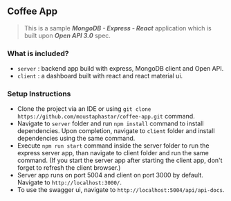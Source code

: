 ## Coffee App


> This is a sample *__MongoDB - Express - React__* application which is built upon _**Open API 3.0**_ spec.

### What is included?
- `server` : backend app build with express, MongoDB client and Open API.
- `client` : a dashboard built with react and react material ui.


### Setup Instructions
- Clone the project via an IDE or using `git clone https://github.com/moustaphastar/coffee-app.git` command.
- Navigate to `server` folder and run `npm install` command to install dependencies. Upon completion, navigate
  to `client` folder and install dependencies using the same command.
- Execute `npm run start` command inside the server folder to run the express server app, than navigate to
  client folder and run the same command. (If you start the server app after starting the client app,
  don't forget to refresh the client browser.)
- Server app runs on port 5004 and client on port 3000 by default. Navigate to `http://localhost:3000/`.
- To use the swagger ui, navigate to `http://localhost:5004/api/api-docs`.


